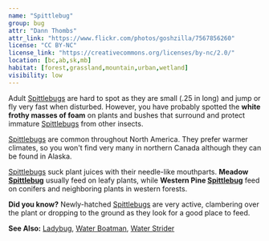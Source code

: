 ```yaml
---
name: "Spittlebug"
group: bug
attr: "Dann Thombs"
attr_link: "https://www.flickr.com/photos/goshzilla/7567856260"
license: "CC BY-NC"
license_link: "https://creativecommons.org/licenses/by-nc/2.0/"
location: [bc,ab,sk,mb]
habitat: [forest,grassland,mountain,urban,wetland]
visibility: low
---
```

Adult [Spittlebugs](/insects/spitbug/) are hard to spot as they are small (.25 in long) and jump or fly very fast when disturbed. However, you have probably spotted the **white frothy masses of foam** on plants and bushes that surround and protect immature [Spittlebugs](/insects/spitbug/) from other insects.

[Spittlebugs](/insects/spitbug/) are common throughout North America. They prefer warmer climates, so you won't find very many in northern Canada although they can be found in Alaska.

[Spittlebugs](/insects/spitbug/) suck plant juices with their needle-like mouthparts. **Meadow [Spittlebug](/insects/spitbug/)** usually feed on leafy plants, while **Western Pine [Spittlebug](/insects/spitbug/)** feed on conifers and neighboring plants in western forests.

**Did you know?** Newly-hatched [Spittlebugs](/insects/spitbug/) are very active, clambering over the plant or dropping to the ground as they look for a good place to feed.

<!-- generated, do not edit -->
**See Also:**
[Ladybug](/insects/ladybug/),
[Water Boatman](/insects/watboat/),
[Water Strider](/insects/watstrid/)
